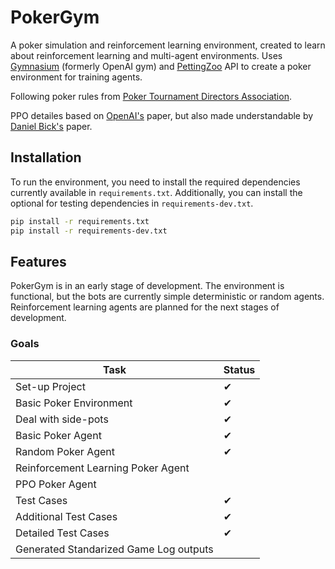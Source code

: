 # PokerGym

A poker simulation and reinforcement learning environment, created to learn about reinforcement learning and multi-agent environments.
Uses [Gymnasium](https://gymnasium.farama.org/) (formerly OpenAI gym) and [PettingZoo](https://pettingzoo.farama.org/) API to create a poker environment for training agents.

Following poker rules from [Poker Tournament Directors Association](https://www.pokertda.com/poker-tda-rules/).

PPO detailes based on [OpenAI's](https://arxiv.org/abs/1707.06347) paper, but also made understandable by [Daniel Bick's](https://fse.studenttheses.ub.rug.nl/25709/1/mAI_2021_BickD.pdf) paper. 

## Installation
To run the environment, you need to install the required dependencies currently available in `requirements.txt`.
Additionally, you can install the optional for testing dependencies in `requirements-dev.txt`.

```bash
pip install -r requirements.txt
pip install -r requirements-dev.txt
```

## Features


PokerGym is in an early stage of development. The environment is functional, but the bots are currently simple deterministic or random agents. 
Reinforcement learning agents are planned for the next stages of development.


<!-- ### Features
- None -->

### Goals
| Task | Status |
|------|--------|
| Set-up Project | ✔ |
| Basic Poker Environment | ✔ |
| Deal with side-pots | ✔ |
| Basic Poker Agent | ✔ |
| Random Poker Agent | ✔ |
| Reinforcement Learning Poker Agent |  |
| PPO Poker Agent |  |
| Test Cases | ✔ |
| Additional Test Cases | ✔ |
| Detailed Test Cases | ✔ |
| Generated Standarized Game Log outputs |  |